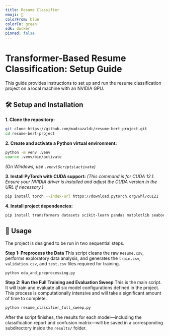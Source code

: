```yaml
---
title: Resume Classifier
emoji: 📄
colorFrom: blue
colorTo: green
sdk: docker
pinned: false
---
```

# Transformer-Based Resume Classification: Setup Guide
This guide provides instructions to set up and run the resume classification project on a local machine with an NVIDIA GPU.
## 🛠️ Setup and Installation

**1. Clone the repository:**

```bash
git clone https://github.com/madrazaldi/resume-bert-project.git
cd resume-bert-project
```

**2. Create and activate a Python virtual environment:**

```Bash
python -m venv .venv
source .venv/bin/activate
```
_(On Windows, use `.venv\Scripts\activate`)_

**3. Install PyTorch with CUDA support:** _(This command is for CUDA 12.1. Ensure your NVIDIA driver is installed and adjust the CUDA version in the URL if necessary.)_

```bash
pip install torch --index-url https://download.pytorch.org/whl/cu121
```

**4. Install project dependencies:**
```bash
pip install transformers datasets scikit-learn pandas matplotlib seaborn nltk accelerate protobuf
```


## 🚀 Usage

The project is designed to be run in two sequential steps.

**Step 1: Preprocess the Data** This script cleans the raw `Resume.csv`, performs exploratory data analysis, and generates the `train.csv`, `validation.csv`, and `test.csv` files required for training.

```
python eda_and_preprocessing.py
```

**Step 2: Run the Full Training and Evaluation Sweep** This is the main script. It will train and evaluate all six model configurations defined in the project. This process is computationally intensive and will take a significant amount of time to complete.

```Bash
python resume_classifier_full_sweep.py
```

After the script finishes, the results for each model—including the classification report and confusion matrix—will be saved in a corresponding subdirectory inside the `results/` folder.